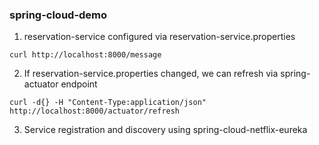 ### spring-cloud-demo

1. reservation-service configured via reservation-service.properties
```
curl http://localhost:8000/message
```
2. If reservation-service.properties changed, we can refresh via spring-actuator endpoint
```
curl -d{} -H "Content-Type:application/json" http://localhost:8000/actuator/refresh
```
3. Service registration and discovery using spring-cloud-netflix-eureka

